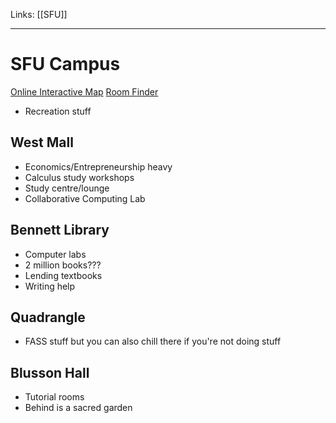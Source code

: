 Links: [[SFU]]
___
# SFU Campus
[Online Interactive Map](https://sfu.hostexp.com/)
[Room Finder](https://roomfinder.sfu.ca/apps/sfuroomfinder_web/)
- Recreation stuff
## West Mall
- Economics/Entrepreneurship heavy
- Calculus study workshops
- Study centre/lounge
- Collaborative Computing Lab
## Bennett Library
- Computer labs
- 2 million books???
- Lending textbooks
- Writing help
## Quadrangle
- FASS stuff but you can also chill there if you're not doing stuff
## Blusson Hall
- Tutorial rooms
- Behind is a sacred garden